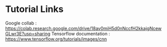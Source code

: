 # Tutorial Links
Google collab : https://colab.research.google.com/drive/18av0miH5d0nNccfH2kkajgNcewGLwr3E?usp=sharing
Tensorflow documentation : https://www.tensorflow.org/tutorials/images/cnn

